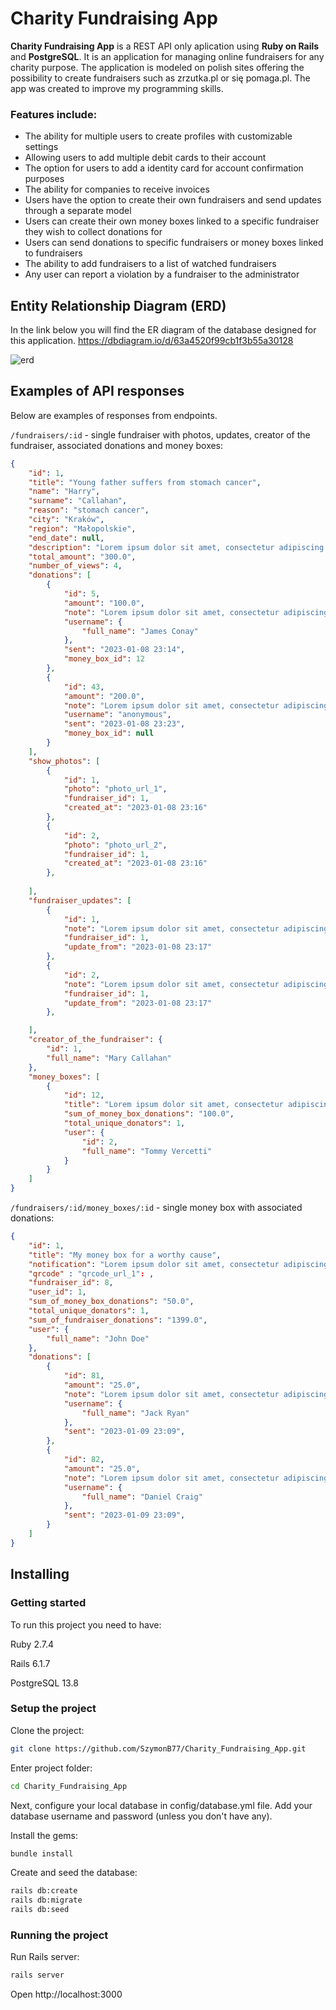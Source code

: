 # Charity Fundraising App

**Charity Fundraising App** is a REST API only aplication using **Ruby on Rails** and **PostgreSQL**. It is an application for managing online fundraisers for any charity purpose.
The application is modeled on polish sites offering the possibility to create fundraisers such as zrzutka.pl or się pomaga.pl. The app was created to improve my programming skills.

### Features include:
- The ability for multiple users to create profiles with customizable settings
- Allowing users to add multiple debit cards to their account
- The option for users to add a identity card for account confirmation purposes
- The ability for companies to receive invoices
- Users have the option to create their own fundraisers and send updates through a separate model
- Users can create their own money boxes linked to a specific fundraiser they wish to collect donations for
- Users can send donations to specific fundraisers or money boxes linked to fundraisers
- The ability to add fundraisers to a list of watched fundraisers
- Any user can report a violation by a fundraiser to the administrator

## Entity Relationship Diagram (ERD)
In the link below you will find the ER diagram of the database designed for this application. 
https://dbdiagram.io/d/63a4520f99cb1f3b55a30128

![erd](https://user-images.githubusercontent.com/6316812/212560249-3112a9b0-5546-4525-bc97-c318c22d51d9.png)

## Examples of API responses
Below are examples of responses from endpoints.

`/fundraisers/:id` - single fundraiser with photos, updates, creator of the fundraiser, associated donations and money boxes:
```json
{
    "id": 1,
    "title": "Young father suffers from stomach cancer",
    "name": "Harry",
    "surname": "Callahan",
    "reason": "stomach cancer",
    "city": "Kraków",
    "region": "Małopolskie",
    "end_date": null,
    "description": "Lorem ipsum dolor sit amet, consectetur adipiscing elit.",
    "total_amount": "300.0",
    "number_of_views": 4,
    "donations": [
        {
            "id": 5,
            "amount": "100.0",
            "note": "Lorem ipsum dolor sit amet, consectetur adipiscing elit.",
            "username": {
                "full_name": "James Conay"
            },
            "sent": "2023-01-08 23:14",
            "money_box_id": 12
        },
        {
            "id": 43,
            "amount": "200.0",
            "note": "Lorem ipsum dolor sit amet, consectetur adipiscing elit.",
            "username": "anonymous",
            "sent": "2023-01-08 23:23",
            "money_box_id": null
        }
    ],
    "show_photos": [
        {
            "id": 1,
            "photo": "photo_url_1",
            "fundraiser_id": 1,
            "created_at": "2023-01-08 23:16"
        },
        {
            "id": 2,
            "photo": "photo_url_2",
            "fundraiser_id": 1,
            "created_at": "2023-01-08 23:16"
        },
 
    ],
    "fundraiser_updates": [
        {
            "id": 1,
            "note": "Lorem ipsum dolor sit amet, consectetur adipiscing elit.",
            "fundraiser_id": 1,
            "update_from": "2023-01-08 23:17"
        },
        {
            "id": 2,
            "note": "Lorem ipsum dolor sit amet, consectetur adipiscing elit.",
            "fundraiser_id": 1,
            "update_from": "2023-01-08 23:17"
        },

    ],
    "creator_of_the_fundraiser": {
        "id": 1,
        "full_name": "Mary Callahan"
    },
    "money_boxes": [
        {
            "id": 12,
            "title": "Lorem ipsum dolor sit amet, consectetur adipiscing elit.",
            "sum_of_money_box_donations": "100.0",
            "total_unique_donators": 1,
            "user": {
                "id": 2,
                "full_name": "Tommy Vercetti"
            }
        }
    ]
}
```

`/fundraisers/:id/money_boxes/:id` - single money box with associated donations:
```json
{
    "id": 1,
    "title": "My money box for a worthy cause",
    "notification": "Lorem ipsum dolor sit amet, consectetur adipiscing elit.",
    "qrcode" : "qrcode_url_1": ,
    "fundraiser_id": 8,
    "user_id": 1,
    "sum_of_money_box_donations": "50.0",
    "total_unique_donators": 1,
    "sum_of_fundraiser_donations": "1399.0",
    "user": {
        "full_name": "John Doe"
    },
    "donations": [
        {
            "id": 81,
            "amount": "25.0",
            "note": "Lorem ipsum dolor sit amet, consectetur adipiscing elit.",
            "username": {
                "full_name": "Jack Ryan"
            },
            "sent": "2023-01-09 23:09",
        },
        {
            "id": 82,
            "amount": "25.0",
            "note": "Lorem ipsum dolor sit amet, consectetur adipiscing elit.",
            "username": {
                "full_name": "Daniel Craig"
            },
            "sent": "2023-01-09 23:09",
        }
    ]
}
```

## Installing

### Getting started

To run this project you need to have:

Ruby 2.7.4

Rails 6.1.7

PostgreSQL 13.8

### Setup the project
Clone the project:
``` bash
git clone https://github.com/SzymonB77/Charity_Fundraising_App.git
```

Enter project folder:
``` bash
cd Charity_Fundraising_App
```

Next, configure your local database in config/database.yml file. Add your database username and password (unless you don't have any).

Install the gems:
``` bash
bundle install
```

Create and seed the database:
``` bash
rails db:create 
rails db:migrate
rails db:seed
```

### Running the project

Run Rails server:
```bash
rails server
```
Open http://localhost:3000
